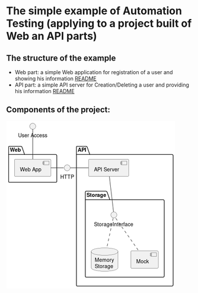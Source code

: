 # The simple example of Automation Testing (applying to a project built of Web an API parts)

## The structure of the example

- Web part: a simple Web application for registration of a user and showing his information [README](src/api/README.md)
- API part: a simple API server for Creation/Deleting a user and providing his information [README](src/web/README.md)

## Components of the project:

![components](docs/components.png)